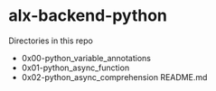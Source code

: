 # alx-backend-python
Directories in this repo
- 0x00-python_variable_annotations
- 0x01-python_async_function
- 0x02-python_async_comprehension
README.md
